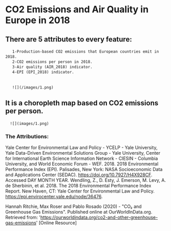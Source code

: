 # CO2 Emissions and Air Quality in Europe in 2018

## There are 5 attributes to every feature:
       1-Production-based CO2 emissions that European countries emit in 2018.
       2-CO2 emissions per person in 2018.
       3-Air quality (AIR_2018) indicator.
       4-EPI (EPI_2018) indicator.
        
        
       ![](/images/1.png)
       
     
 ## It is a choropleth map based on CO2 emissions per person.
      
      ![](images/1.png)
      
 ### The Attributions:

Yale Center for Environmental Law and Policy - YCELP - Yale University, Yale Data-Driven Environmental Solutions Group - Yale University, Center for International Earth Science Information Network - CIESIN - Columbia University, and World Economic Forum - WEF. 2018. 2018 Environmental Performance Index (EPI). Palisades, New York: NASA Socioeconomic Data and Applications Center (SEDAC). https://doi.org/10.7927/H4X928CF. Accessed DAY MONTH YEAR.
Wendling, Z., D. Esty, J. Emerson, M. Levy, A. de Sherbinin, et al. 2018. The 2018 Environmental Performance Index Report. New Haven, CT: Yale Center for Environmental Law and Policy. https://epi.envirocenter.yale.edu/node/36476.

Hannah Ritchie, Max Roser and Pablo Rosado (2020) - "CO₂ and Greenhouse Gas Emissions". Published online at OurWorldInData.org. Retrieved from: 'https://ourworldindata.org/co2-and-other-greenhouse-gas-emissions' [Online Resource]
 
